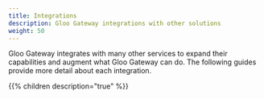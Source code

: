 ```yaml
---
title: Integrations
description: Gloo Gateway integrations with other solutions
weight: 50
---
```


Gloo Gateway integrates with many other services to expand their capabilities and augment what Gloo Gateway can do. The following guides provide more detail about each integration.

{{% children description="true" %}}
